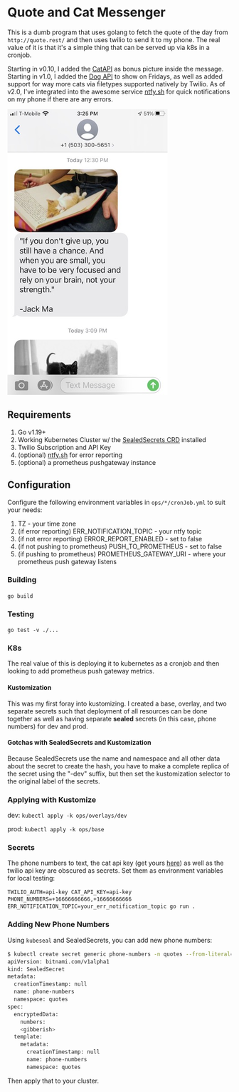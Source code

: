 # Quote and Cat Messenger

This is a dumb program that uses golang to fetch the quote of the day from `http://quote.rest/` and then uses twilio to send it to my phone.  The real value of it is that it's a simple thing that can be served up via k8s in a cronjob.

Starting in v0.10, I added the [CatAPI](https://thecatapi.com/) as bonus picture inside the message. Starting in v1.0, I added the [Dog API](https://dog.ceo/dog-api/) to show on Fridays, as well as added support for way more cats via filetypes supported natively by Twilio. As of v2.0, I've integrated into the awesome service [ntfy.sh](https://ntfy.sh/) for quick notifications on my phone if there are any errors.

<img src="./imgs/example_message.jpeg" width="360" height="640" alt="Example Message"/>

## Requirements

1. Go v1.19+
2. Working Kubernetes Cluster w/ the [SealedSecrets CRD](https://github.com/bitnami-labs/sealed-secrets) installed
3. Twilio Subscription and API Key
4. (optional) [ntfy.sh](https://ntfy.sh) for error reporting
5. (optional) a prometheus pushgateway instance

## Configuration

Configure the following environment variables in `ops/*/cronJob.yml` to suit your needs:

1. TZ - your time zone
2. (if error reporting) ERR_NOTIFICATION_TOPIC - your ntfy topic
3. (if not error reporting) ERROR_REPORT_ENABLED - set to false
4. (if not pushing to prometheus) PUSH_TO_PROMETHEUS - set to false
5. (if pushing to prometheus) PROMETHEUS_GATEWAY_URI - where your prometheus push gateway listens

### Building

`go build`

### Testing

`go test -v ./...`

### K8s

The real value of this is deploying it to kubernetes as a cronjob and then looking to add prometheus push gateway metrics.

#### Kustomization

This was my first foray into kustomizing.  I created a base, overlay, and two separate secrets such that deployment of all resources can be done together as well as having separate **sealed** secrets (in this case, phone numbers) for dev and prod.

#### Gotchas with SealedSecrets and Kustomization

Because SealedSecrets use the name and namespace and all other data about the secret to create the hash, you have to make a complete replica of the secret using the "-dev" suffix, but then set the kustomization selector to the original label of the secrets.

### Applying with Kustomize

dev:
`kubectl apply -k ops/overlays/dev`

prod:
`kubectl apply -k ops/base`

### Secrets

The phone numbers to text, the cat api key (get yours [here](https://thecatapi.com/signup)) as well as the twilio api key are obscured as secrets.  Set them as environment variables for local testing:

```shell
TWILIO_AUTH=api-key CAT_API_KEY=api-key PHONE_NUMBERS=+16666666666,+16666666666 ERR_NOTIFICATION_TOPIC=your_err_notification_topic go run .
```

### Adding New Phone Numbers

Using `kubeseal` and SealedSecrets, you can add new phone numbers:

```bash
$ kubectl create secret generic phone-numbers -n quotes --from-literal=numbers=+15555555555,+16666666666 --dry-run=client -o yaml | kubeseal --format=yaml -
apiVersion: bitnami.com/v1alpha1
kind: SealedSecret
metadata:
  creationTimestamp: null
  name: phone-numbers
  namespace: quotes
spec:
  encryptedData:
    numbers: 
    <gibberish>
  template:
    metadata:
      creationTimestamp: null
      name: phone-numbers
      namespace: quotes
```

Then apply that to your cluster.
